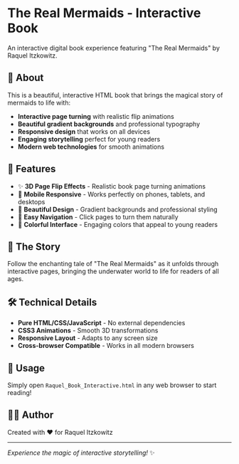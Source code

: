 # The Real Mermaids - Interactive Book

An interactive digital book experience featuring "The Real Mermaids" by Raquel Itzkowitz.

## 🌊 About

This is a beautiful, interactive HTML book that brings the magical story of mermaids to life with:

- **Interactive page turning** with realistic flip animations
- **Beautiful gradient backgrounds** and professional typography
- **Responsive design** that works on all devices
- **Engaging storytelling** perfect for young readers
- **Modern web technologies** for smooth animations

## 🚀 Features

- ✨ **3D Page Flip Effects** - Realistic book page turning animations
- 📱 **Mobile Responsive** - Works perfectly on phones, tablets, and desktops
- 🎨 **Beautiful Design** - Gradient backgrounds and professional styling
- 📖 **Easy Navigation** - Click pages to turn them naturally
- 🌈 **Colorful Interface** - Engaging colors that appeal to young readers

## 📖 The Story

Follow the enchanting tale of "The Real Mermaids" as it unfolds through interactive pages, bringing the underwater world to life for readers of all ages.

## 🛠️ Technical Details

- **Pure HTML/CSS/JavaScript** - No external dependencies
- **CSS3 Animations** - Smooth 3D transformations
- **Responsive Layout** - Adapts to any screen size
- **Cross-browser Compatible** - Works in all modern browsers

## 🎯 Usage

Simply open `Raquel_Book_Interactive.html` in any web browser to start reading!

## 👨‍💻 Author

Created with ❤️ for Raquel Itzkowitz

---

*Experience the magic of interactive storytelling!* ✨
